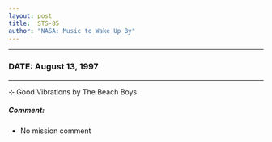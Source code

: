 ```yaml
---
layout: post
title:  STS-85
author: "NASA: Music to Wake Up By"
---
```


----
### DATE: August 13, 1997
----
⊹ Good Vibrations by The Beach Boys

##### Comment:
* No mission comment
